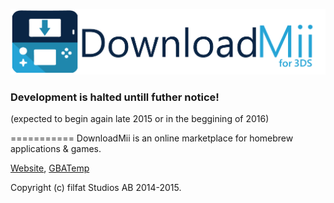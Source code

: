 ![DownloadMii](https://raw.githubusercontent.com/DownloadMii/DownloadMii-3DS/master/assets/logo.png "Logo")
### Development is halted untill futher notice!
(expected to begin again late 2015 or in the beggining of 2016)

=========== 
DownloadMii is an online marketplace for homebrew applications & games.

[Website](http://www.downloadmii.com), [GBATemp](http://gbatemp.net/threads/downloadmii-a-homebrew-online-marketplace-not-released.374759/)

Copyright (c) filfat Studios AB 2014-2015.
